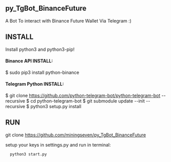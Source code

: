 ## py_TgBot_BinanceFuture
A Bot To interact with Binance Future Wallet Via Telegram :)



## INSTALL
Install python3 and python3-pip!

#### Binance API INSTALL:
$ sudo pip3 install python-binance

#### Telegram Python INSTALL:
$ git clone https://github.com/python-telegram-bot/python-telegram-bot --recursive
$ cd python-telegram-bot
$ git submodule update --init --recursive
$ python3 setup.py install



## RUN
git clone https://github.com/miningseven/py_TgBot_BinanceFuture

setup your keys in settings.py
and run in terminal:
```python
  python3 start.py
```

